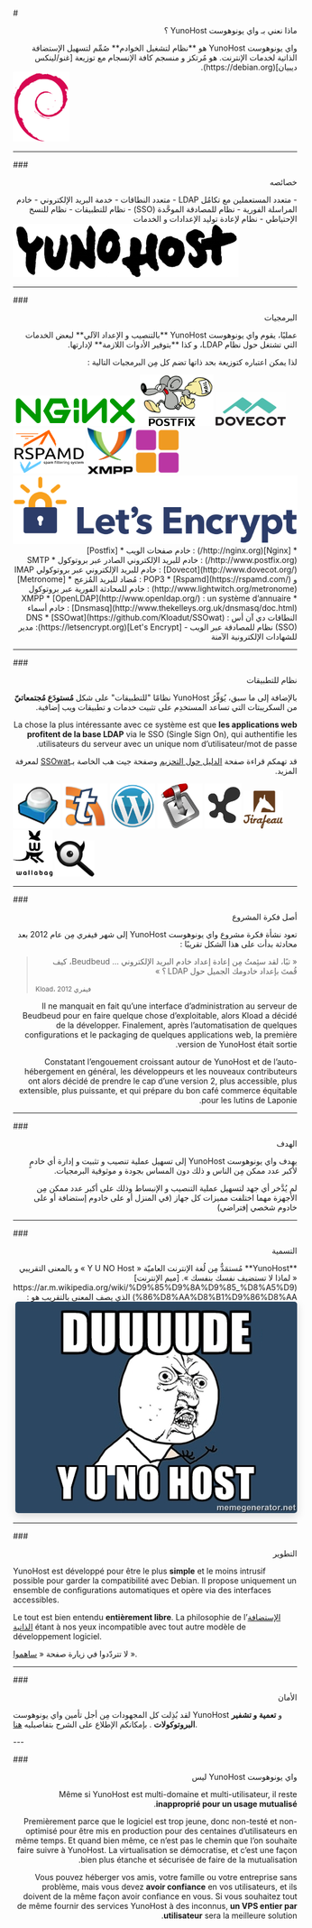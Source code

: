 #<div dir="rtl">ماذا نعني بـ واي يونوهوست YunoHost ؟</div>

<div dir="rtl">
واي يونوهوست YunoHost هو **نظام لتشغيل الخوادم** صُمِّم لتسهيل الإستضافة الذاتية لخدمات الإنترنت.
هو مُرتكز و منسجم كافة الإنسجام مع توزيعة [غنو/لينكس ديبيان](https://debian.org).
</div>

<img src="/images/debian-logo.png" width=100>

---

###<div dir="rtl"> خصائصه</div>

<div dir="rtl">
- متعدد المستعملين مع تكامُل LDAP
- متعدد النطاقات
- خدمة البريد الإلكتروني
- خادم المراسلة الفورية
- نظام للمصادقة الموحَّدة (SSO)
- نظام للتطبيقات
- نظام للنسخ الإحتياطي
- نظام لإعادة توليد الإعدادات و الخدمات
</div>

<img src="/images/YunoHost_logo_vertical.png" width=400>

---

###<div dir="rtl"> البرمجيات</div>
<div dir="rtl">
عمليًا، يقوم واي يونوهوست YunoHost **بالتنصيب و الإعداد الآلي** لبعض الخدمات التي تشتغل حول نظام LDAP، و كذا **بتوفير الأدوات اللازمة** لإدارتها.

لذا يمكن اعتباره كتوزيعة بحد ذاتها تضم كل مِن البرمجيات التالية :
</div>

<img src="/images/nginx.png">
<img src="/images/postfix.png">
<img src="/images/dovecot.png">
<img src="/images/rspamd.png">
<img src="/images/XMPP_logo.png" width=80>
<img src="/images/metronome-logo-180x180.png" width=80>
<img src="/images/Let's_Encrypt.svg">

<div dir="rtl">
* [Nginx](http://nginx.org/) : خادم صفحات الويب
* [Postfix](http://www.postfix.org/) : خادم للبريد الإلكتروني الصادر عبر بروتوكول SMTP
* [Dovecot](http://www.dovecot.org/) : خادم للبريد الإلكتروني عبر بروتوكولي IMAP و POP3
* [Rspamd](https://rspamd.com/) : مُضاد للبريد المُزعج
* [Metronome](http://www.lightwitch.org/metronome) : خادم للمحادثة الفورية عبر بروتوكول XMPP
* [OpenLDAP](http://www.openldap.org/) : un système d’annuaire
* [Dnsmasq](http://www.thekelleys.org.uk/dnsmasq/doc.html) : خادم أسماء النطاقات دي آن أس DNS
* [SSOwat](https://github.com/Kloadut/SSOwat) : (SSO) نظام للمصادقة عبر الويب
- [Let's Encrypt](https://letsencrypt.org): مدير للشهادات الإلكترونية الآمنة
</div>

---

###<div dir="rtl"> نظام للتطبيقات</div>
<div dir="rtl">

بالإضافة إلى ما سبق، يُوَفِّرُ YunoHost نظامًا "للتطبيقات" على شكل **مُستودَع مُجتمعاتيّ** من السكريبتات التي تساعد المستخدِم على تثبيت خدمات و تطبيقات ويب إضافية.

La chose la plus intéressante avec ce système est que **les applications web profitent de la base LDAP** via le SSO (Single Sign On), qui authentifie les utilisateurs du serveur avec un unique nom d’utilisateur/mot de passe.
</div>
<div dir="rtl">

قد تهمكم قراءة صفحة [الدليل حول التحزيم](/packaging_apps_fr) وصفحة جيت هب الخاصة بـ[SSOwat](https://github.com/YunoHost/SSOwat/) لمعرفة المزيد.
</div>

<img src="/images/roundcube.png">
<img src="/images/ttrss.png">
<img src="/images/wordpress.png">
<img src="/images/transmission.png">
<img src="/images/jappix.png">
<img src="/images/logo-jirafeau.jpeg" width=70>
<img src="/images/Logo-wallabag-svg.svg" width=70>
<img src="/images/Searx_logo.svg" width=70>

---

###<div dir="rtl"> أصل فكرة المشروع</div>

<div dir="rtl">
تعود نشأة فكرة مشروع واي يونوهوست YunoHost إلى شهر فيفري مِن عام 2012 بعد محادثة بدأت على هذا الشكل تقريبًا :
</div>
 <blockquote><p dir="rtl">« تبًا، لقد سئِمتُ مِن إعادة إعداد خادم البريد الإلكتروني ... Beudbeud، كيف قُمتَ بإعداد خادومك الجميل حول LDAP ؟ »</p>
<small>Kload، فيفري 2012</small></blockquote>
<div dir="rtl">

Il ne manquait en fait qu’une interface d’administration au serveur de Beudbeud pour en faire quelque chose d’exploitable, alors Kload a décidé de la développer. Finalement, après l’automatisation de quelques configurations et le packaging de quelques applications web, la première version de YunoHost était sortie.

Constatant l’engouement croissant autour de YunoHost et de l’auto-hébergement en général, les développeurs et les nouveaux contributeurs ont alors décidé de prendre le cap d’une version 2, plus accessible, plus extensible, plus puissante, et qui prépare du bon café commerce équitable pour les lutins de Laponie.
</div>

---

###<div dir="rtl"> الهدف</div>
<div dir="rtl">
يهدف واي يونوهوست YunoHost إلى تسهيل عملية تنصيب و تثبيت و إدارة أي خادمٍ لأكبر عدد ممكن مِن الناس و ذلك دون المساس بجودة و موثوقية البرمجيات. 

لم يُدَّخر أي جهد لتسهيل عملية التنصيب و الإنبساط وذلك على أكبر عدد ممكن مِن الأجهزة مهما اختلفت مميزات كل جهاز (في المنزل أو على خادوم إستضافة أو على خادوم شخصي إفتراضي)
</div>

---

###<div dir="rtl"> التسمية</div>

<div dir="rtl">
**YunoHost** مُستمَدٌّ مِن لُغة الإنترنت العاميّة « Y U NO Host » و بالمعنى التقريبي « لماذا لا تستضيف نفسك بنفسك ». [ميم الإنترنت](https://ar.m.wikipedia.org/wiki/%D9%85%D9%8A%D9%85_%D8%A5%D9%86%D8%AA%D8%B1%D9%86%D8%AA) الذي يصف المعنى بالتقريب هو :
<div class="text-center"><img style="border-radius: 5px; box-shadow: 0 5px 15px rgba(0,0,0,0.15);" src="/images/dude_yunohost.jpg"></div>
</div>

---

###<div dir="rtl"> التطوير </div>

YunoHost est développé pour être le plus **simple** et le moins intrusif possible pour garder la compatibilité avec Debian. Il propose uniquement un ensemble de configurations automatiques et opère via des interfaces accessibles.

Le tout est bien entendu **entièrement libre**. La philosophie de l’[الإستضافة الذاتية](selfhosting_fr) étant à nos yeux incompatible avec tout autre modèle de développement logiciel.

لا تتردّدوا في زيارة صفحة « [ساهموا](/contribute_ar) ».
</div>

---

###<div dir="rtl"> الأمان</div>

لقد بُذِلت كل المجهودات مِن أجل تأمين واي يونوهوست YunoHost و **تعمية و تشفير البروتوكولات** . بإمكانكم الإطلاع على الشرح بتفاصيليه [هنا](/security_fr).
</div>
---

###<div dir="rtl"> واي يونوهوست YunoHost ليس

Même si YunoHost est multi-domaine et multi-utilisateur, il reste **inapproprié pour un usage mutualisé**.

Premièrement parce que le logiciel est trop jeune, donc non-testé et non-optimisé pour être mis en production pour des centaines d’utilisateurs en même temps. Et quand bien même, ce n’est pas le chemin que l’on souhaite faire suivre à YunoHost. La virtualisation se démocratise, et c’est une façon bien plus étanche et sécurisée de faire de la mutualisation.

Vous pouvez héberger vos amis, votre famille ou votre entreprise sans problème, mais vous devez **avoir confiance** en vos utilisateurs, et ils doivent de la même façon avoir confiance en vous. Si vous souhaitez tout de même fournir des services YunoHost à des inconnus, **un VPS entier par utilisateur** sera la meilleure solution.
</div>